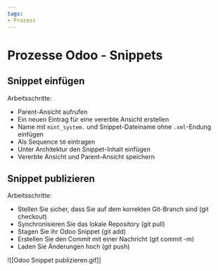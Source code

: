 ```yaml
---
tags:
- Prozess
---
```

# Prozesse Odoo - Snippets

## Snippet einfügen

Arbeitsschritte:
* Parent-Ansicht aufrufen
* Ein neuen Eintrag für eine vererbte Ansicht erstellen
* Name mit `mint_system.` und Snippet-Dateiname ohne `.xml`-Endung einfügen
* Als Sequence `50` eintragen
* Unter Architektur den Snippet-Inhalt einfügen
* Vererbte Ansicht und Parent-Ansicht speichern

## Snippet publizieren

Arbeitsschritte:
* Stellen Sie sicher, dass Sie auf dem korrekten Git-Branch sind (git checkout)
* Synchronisieren Sie das lokale Repository (git pull)
* Stagen Sie ihr Odoo Snippet (git add)
* Erstellen Sie den Commit mit einer Nachricht (git commit -m)
* Laden Sie Änderungen hoch (git push)

![[Odoo Snippet publizieren.gif]]